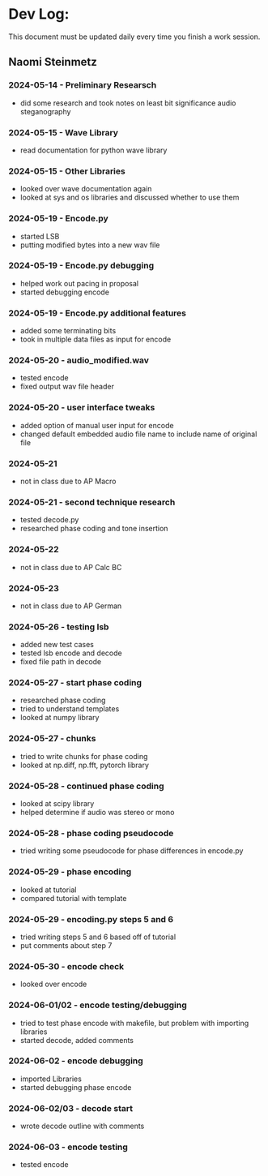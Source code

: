 # Dev Log:

This document must be updated daily every time you finish a work session.

## Naomi Steinmetz

### 2024-05-14 - Preliminary Researsch
+ did some research and took notes on least bit significance audio steganography
### 2024-05-15 - Wave Library
+ read documentation for python wave library
### 2024-05-15 - Other Libraries
+ looked over wave documentation again
+ looked at sys and os libraries and discussed whether to use them

### 2024-05-19 - Encode.py
+ started LSB
+ putting modified bytes into a new wav file

### 2024-05-19 - Encode.py debugging
+ helped work out pacing in proposal
+ started debugging encode

### 2024-05-19 - Encode.py additional features
+ added some terminating bits
+ took in multiple data files as input for encode

### 2024-05-20 - audio_modified.wav
+ tested encode
+ fixed output wav file header

### 2024-05-20 - user interface tweaks
+ added option of manual user input for encode
+ changed default embedded audio file name to include name of original file

### 2024-05-21
+ not in class due to AP Macro

### 2024-05-21 - second technique research
+ tested decode.py
+ researched phase coding and tone insertion

### 2024-05-22
+ not in class due to AP Calc BC

### 2024-05-23
+ not in class due to AP German

### 2024-05-26 - testing lsb
+ added new test cases
+ tested lsb encode and decode
+ fixed file path in decode

### 2024-05-27 - start phase coding
+ researched phase coding
+ tried to understand templates
+ looked at numpy library

### 2024-05-27 - chunks
+ tried to write chunks for phase coding
+ looked at np.diff, np.fft, pytorch library

### 2024-05-28 - continued phase coding
+ looked at scipy library
+ helped determine if audio was stereo or mono

### 2024-05-28 - phase coding pseudocode
+ tried writing some pseudocode for phase differences in encode.py

### 2024-05-29 - phase encoding
+ looked at tutorial
+ compared tutorial with template

### 2024-05-29 - encoding.py steps 5 and 6
+ tried writing steps 5 and 6 based off of tutorial
+ put comments about step 7

### 2024-05-30 - encode check
+ looked over encode

### 2024-06-01/02 - encode testing/debugging
+ tried to test phase encode with makefile, but problem with importing libraries
+ started decode, added comments

### 2024-06-02 - encode debugging
+ imported Libraries
+ started debugging phase encode

### 2024-06-02/03 - decode start
+ wrote decode outline with comments


### 2024-06-03 - encode testing
+ tested encode
